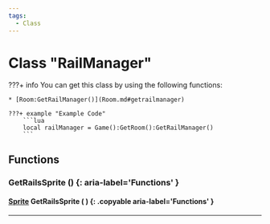 ```yaml
---
tags:
  - Class
---
```

# Class "RailManager"

???+ info
    You can get this class by using the following functions:

    * [Room:GetRailManager()](Room.md#getrailmanager)

    ???+ example "Example Code"
        ```lua
        local railManager = Game():GetRoom():GetRailManager()
        ```
        
## Functions

### GetRailsSprite () {: aria-label='Functions' }
#### [Sprite](Sprite.md) GetRailsSprite ( ) {: .copyable aria-label='Functions' }

___